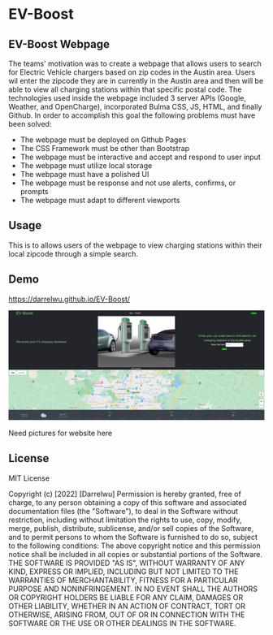 # EV-Boost
 
## EV-Boost Webpage
 
The teams' motivation was to create a webpage that allows users to search for Electric Vehicle chargers based on zip codes in the Austin area. Users wil enter the zipcode they are in currently in the Austin area and then will be able to view all charging stations within that specific postal code. The technologies used inside the webpage included 3 server APIs (Google, Weather, and OpenCharge), incorporated Bulma CSS, JS, HTML, and finally Github. In order to accomplish this goal the following problems must have been solved:
 
 
* The webpage must be deployed on Github Pages
* The CSS Framework must be other than Bootstrap
* The webpage must be interactive and accept and respond to user input
* The webpage must utilize local storage
* The webpage must have a polished UI
* The webpage must be response and not use alerts, confirms, or prompts
* The webpage must adapt to different viewports

## Usage
This is to allows users of the webpage to view charging stations within their local zipcode through a simple search. 
 
## Demo
https://darrelwu.github.io/EV-Boost/


<img src="./assets/images/website_image.jpg">


 
Need pictures for website here

## License
 
MIT License
 
Copyright (c) [2022] [Darrelwu]
Permission is hereby granted, free of charge, to any person obtaining a copy of this software and associated documentation files (the "Software"), to deal in the Software without restriction, including without limitation the rights to use, copy, modify, merge, publish, distribute, sublicense, and/or sell copies of the Software, and to permit persons to whom the Software is furnished to do so, subject to the following conditions:
The above copyright notice and this permission notice shall be included in all copies or substantial portions of the Software.
THE SOFTWARE IS PROVIDED "AS IS", WITHOUT WARRANTY OF ANY KIND, EXPRESS OR IMPLIED, INCLUDING BUT NOT LIMITED TO THE WARRANTIES OF MERCHANTABILITY, FITNESS FOR A PARTICULAR PURPOSE AND NONINFRINGEMENT. IN NO EVENT SHALL THE AUTHORS OR COPYRIGHT HOLDERS BE LIABLE FOR ANY CLAIM, DAMAGES OR OTHER LIABILITY, WHETHER IN AN ACTION OF CONTRACT, TORT OR OTHERWISE, ARISING FROM, OUT OF OR IN CONNECTION WITH THE SOFTWARE OR THE USE OR OTHER DEALINGS IN THE SOFTWARE.